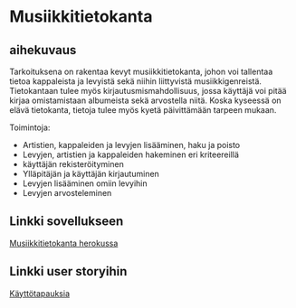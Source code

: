 # Musiikkitietokanta
## aihekuvaus
Tarkoituksena on rakentaa kevyt musiikkitietokanta, johon voi tallentaa tietoa kappaleista ja levyistä
sekä niihin liittyvistä musiikkigenreistä. Tietokantaan tulee myös kirjautusmismahdollisuus, jossa
käyttäjä voi pitää kirjaa omistamistaan albumeista sekä arvostella niitä. Koska kyseessä on elävä
tietokanta, tietoja tulee myös kyetä päivittämään tarpeen mukaan.

Toimintoja:
* Artistien, kappaleiden ja levyjen lisääminen, haku ja poisto
* Levyjen, artistien ja kappaleiden hakeminen eri kriteereillä
* käyttäjän rekisteröityminen
* Ylläpitäjän ja käyttäjän kirjautuminen
* Levyjen lisääminen omiin levyihin
* Levyjen arvosteleminen

## Linkki sovellukseen
[Musiikkitietokanta herokussa](https://tsoha-musiikkitietokanta.herokuapp.com/)

## Linkki user storyihin
[Käyttötapauksia](https://github.com/kokalliomaki/Musiikkitietokanta/blob/master/documentation/User%20Stories.md)
